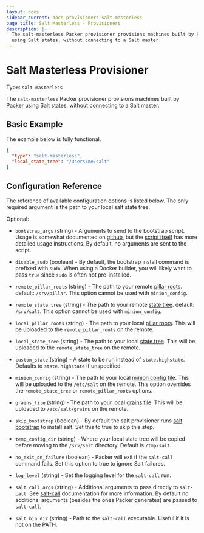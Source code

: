 ```yaml
---
layout: docs
sidebar_current: docs-provisioners-salt-masterless
page_title: Salt Masterless - Provisioners
description: |-
  The salt-masterless Packer provisioner provisions machines built by Packer
  using Salt states, without connecting to a Salt master.
---
```


# Salt Masterless Provisioner

Type: `salt-masterless`

The `salt-masterless` Packer provisioner provisions machines built by Packer
using [Salt](http://saltstack.com/) states, without connecting to a Salt master.

## Basic Example

The example below is fully functional.

```json
{
  "type": "salt-masterless",
  "local_state_tree": "/Users/me/salt"
}
```

## Configuration Reference

The reference of available configuration options is listed below. The only
required argument is the path to your local salt state tree.

Optional:

- `bootstrap_args` (string) - Arguments to send to the bootstrap script. Usage
    is somewhat documented on
    [github](https://github.com/saltstack/salt-bootstrap), but the [script
    itself](https://github.com/saltstack/salt-bootstrap/blob/develop/bootstrap-salt.sh)
    has more detailed usage instructions. By default, no arguments are sent to
    the script.

- `disable_sudo` (boolean) - By default, the bootstrap install command is prefixed with `sudo`. When using a
    Docker builder, you will likely want to pass `true` since `sudo` is often not pre-installed.

- `remote_pillar_roots` (string) - The path to your remote [pillar
    roots](http://docs.saltstack.com/ref/configuration/master.html#pillar-configuration).
    default: `/srv/pillar`. This option cannot be used with `minion_config`.

- `remote_state_tree` (string) - The path to your remote [state
    tree](http://docs.saltstack.com/ref/states/highstate.html#the-salt-state-tree).
    default: `/srv/salt`. This option cannot be used with `minion_config`.

- `local_pillar_roots` (string) - The path to your local [pillar
    roots](http://docs.saltstack.com/ref/configuration/master.html#pillar-configuration).
    This will be uploaded to the `remote_pillar_roots` on the remote.

- `local_state_tree` (string) - The path to your local [state
    tree](http://docs.saltstack.com/ref/states/highstate.html#the-salt-state-tree).
    This will be uploaded to the `remote_state_tree` on the remote.

- `custom_state` (string) - A state to be run instead of `state.highstate`.
    Defaults to `state.highstate` if unspecified.

- `minion_config` (string) - The path to your local [minion config
    file](http://docs.saltstack.com/ref/configuration/minion.html). This will be
    uploaded to the `/etc/salt` on the remote. This option overrides the
    `remote_state_tree` or `remote_pillar_roots` options.

- `grains_file` (string) - The path to your local [grains file](
    https://docs.saltstack.com/en/latest/topics/grains). This will be
    uploaded to `/etc/salt/grains` on the remote.

- `skip_bootstrap` (boolean) - By default the salt provisioner runs [salt
    bootstrap](https://github.com/saltstack/salt-bootstrap) to install salt. Set
    this to true to skip this step.

- `temp_config_dir` (string) - Where your local state tree will be copied
    before moving to the `/srv/salt` directory. Default is `/tmp/salt`.

- `no_exit_on_failure` (boolean) - Packer will exit if the `salt-call` command
    fails. Set this option to true to ignore Salt failures.

- `log_level` (string) - Set the logging level for the `salt-call` run.

- `salt_call_args` (string) - Additional arguments to pass directly to `salt-call`. See
    [salt-call](https://docs.saltstack.com/ref/cli/salt-call.html) documentation for more
    information. By default no additional arguments (besides the ones Packer generates)
    are passed to `salt-call`.

- `salt_bin_dir` (string) - Path to the `salt-call` executable. Useful if it is not
    on the PATH.
